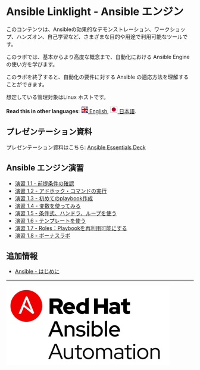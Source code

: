 # Ansible Linklight - Ansible エンジン

このコンテンツは、Ansibleの効果的なデモンストレーション、ワークショップ、ハンズオン、自己学習など、さまざまな目的や用途で利用可能なツールです。

このラボでは、基本からより高度な概念まで、自動化における Ansible Engine の使い方を学びます。

このラボを終了すると、自動化の要件に対する Ansible の適応方法を理解することができます。

想定している管理対象はLinux ホストです。

**Read this in other languages**: [![uk](../../images/uk.png) English](README.md),  [![uk](../../images/japan.png) 日本語](README.ja.md).

## プレゼンテーション資料

プレゼンテーション資料はこちら:
[Ansible Essentials Deck](../../decks/ansible-technical.pdf)

## Ansible エンジン演習

 - [演習 1.1 - 前提条件の確認](1-adhoc/README.ja.md)
 - [演習 1.2 - アドホック・コマンドの実行](1-adhoc/README.ja.md)
 - [演習 1.3 - 初めてのplaybook作成](2-playbook/README.ja.md)
 - [演習 1.4 - 変数を使ってみる](3-variables/README.ja.md)
 - [演習 1.5 - 条件式、ハンドラ、ループを使う](3-variables/README.ja.md)
 - [演習 1.6 - テンプレートを使う](4-runplaybook/README.ja.md)
 - [演習 1.7 - Roles：Playbookを再利用可能にする](5-role/README.ja.md)
 - [演習 1.8 - ボーナスラボ](5-role/README.ja.md)

## 追加情報
 - [Ansible - はじめに](http://docs.ansible.com/ansible/latest/intro_getting_started.html)

---
![Red Hat Ansible Automation](../../images/rh-ansible-automation.png)

